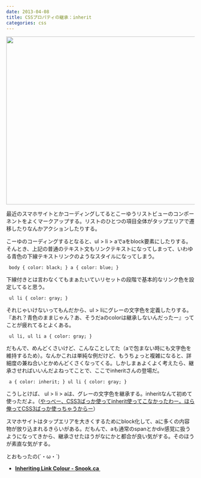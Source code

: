 ```yaml
---
date: 2013-04-08
title: CSSプロパティの継承：inherit
categories: css
---
```


<p style="text-align: center;"><img class="aligncenter size-full wp-image-4776" title="listviews" src="/static/blog/2013/04/link.png" alt="" width="860" height="450" /></p>
最近のスマホサイトとかコーディングしてるとこーゆうリストビューのコンポーネントをよくマークアップする。リストのひとつの項目全体がタップエリアで遷移したりなんかアクションしたりする。

こーゆのコーディングするとなると、ul &gt; li &gt; aでaをblock要素にしたりする。そんとき、上記の普通のテキスト文もリンクテキストになってしまって、いわゆる青色の下線テキストリンクのようなスタイルになってしまう。
<pre><code> body { color: black; } a { color: blue; } </code></pre>
下線付きとは言わなくてもまぁたいていリセットの段階で基本的なリンク色を設定してると思う。
<pre><code> ul li { color: gray; } </code></pre>
それじゃいけないってもんだから、ul &gt; liにグレーの文字色を定義したりする。『あれ？青色のままじゃん？あ、そうだaのcolorは継承しないんだったー』ってことが疲れてるとよくある。
<pre><code> ul li, ul li a { color: gray; } </code></pre>
だもんで、めんどくさいけど、こんなことしてた（aで包まない時にも文字色を維持するため）。なんかこれは単純な例だけど、もうちょっと複雑になると、詳細度の兼ね合いとかめんどくさくなってくる。しかしまぁよくよく考えたら、継承させればいいんだよねってことで、ここでinheritさんの登場だ。
<pre><code> a { color: inherit; } ul li { color: gray; } </code></pre>
こうしとけば、 ul &gt; li &gt; aは、グレーの文字色を継承する。inheritなんて初めて使っただよ。（<a href="http://jigokuno.com/?eid=943">やっべー、CSS3ばっか使ってinherit使ってこなかったわー。ほら俺ってCSS3ばっか使っちゃうからー</a>）

スマホサイトはタップエリアを大きくするためにblock化して、aに多くの内容物が放り込まれるきらいがある。だもんで、aも通常のspanとかdiv感覚に扱うようになってきから、継承させたほうがなにかと都合が良い気がする。そのほうが素直な気がする。

とおもったの(´・ω・`)
<ul>
	<li><strong><a href="http://snook.ca/archives/html_and_css/inheriting_link">Inheriting Link Colour - Snook.ca </a></strong></li>
</ul>
